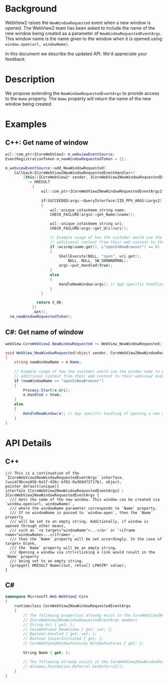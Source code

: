 # Background
WebView2 raises the `NewWindowRequested` event when a new window is opened. The WebView2 team has been asked to include the name of the new window 
being created as a parameter of `NewWindowRequestedEventArgs`. This window name is the name given to the window when it is opened 
using `window.open(url, windowName)`.

In this document we describe the updated API. We'd appreciate your feedback.

# Description
We propose extending the `NewWindowRequestedEventArgs` to provide access to the `Name` property. 
The `Name` property will return the name of the new window being created. 

# Examples
## C++: Get name of window

``` cpp
wil::com_ptr<ICoreWebView2> m_webviewEventSource;
EventRegistrationToken m_newWindowRequestedToken = {};

m_webviewEventSource->add_NewWindowRequested(
    Callback<ICoreWebView2NewWindowRequestedEventHandler>(
        [this](ICoreWebView2* sender, ICoreWebView2NewWindowRequestedEventArgs* args)
          -> HRESULT 
            {
                wil::com_ptr<ICoreWebView2NewWindowRequestedEventArgs2> args2;
              
                if(SUCCEEDED(args->QueryInterface(IID_PPV_ARGS(&args2)))) 
                {
                    wil::unique_cotaskmem_string name;
                    CHECK_FAILURE(args2->get_Name(&name));

                    wil::unique_cotaskmem_string uri;
                    CHECK_FAILURE(args->get_Uri(&uri));

                    // Example usage of how the customer would use the window name to pass
                    // additional context from their web content to their webview2 event handler.
                    if (wcscmp(name.get(), L"openInNewBrowser") == 0)
                    {
                        ShellExecute(NULL, "open", uri.get(), 
                            NULL, NULL, SW_SHOWNORMAL);
                        args->put_Handled(true);
                    }
                    else 
                    {
                        HandleNewWindow(args); // App specific handling of opening a new window
                    }
                }

              return S_OK;
            })
            .Get(),
  &m_newWindowRequestedToken);
```

## C#: Get name of window
```c#
webView.CoreWebView2.NewWindowRequested += WebView_NewWindowRequested;

void WebView_NewWindowRequested(object sender, CoreWebView2NewWindowRequestedEventArgs e)
{
    string newWindowName = e.Name;
    
    // Example usage of how the customer would use the window name to pass
    // additional context from their web content to their webview2 event handler.
    if (newWindowName == "openInNewBrowser")
    {
        Process.Start(e.Uri);
        e.Handled = true;
    }
    else
    {
        HandleNewWindow(e); // App specific handling of opening a new window
    }
}
```

# API Details
## C++
```
/// This is a continuation of the `ICoreWebView2NewWindowRequestedEventArgs` interface.
[uuid(9bcea956-6e1f-43bc-bf02-0a360d73717b), object, pointer_default(unique)]
interface ICoreWebView2NewWindowRequestedEventArgs2 : ICoreWebView2NewWindowRequestedEventArgs {
  /// Gets the name of the new window. This window can be created via `window.open(url, windowName)`,
  /// where the windowName parameter corresponds to `Name` property.
  /// If no windowName is passed to `window.open`, then the `Name` property 
  /// will be set to an empty string. Additionally, if window is opened through other means, 
  /// such as `<a target="windowName">...</a>` or `<iframe name="windowName>...</iframe>`,
  /// then the `Name` property will be set accordingly. In the case of target=_blank, 
  /// the `Name` property will be an empty string.
  /// Opening a window via ctrl+clicking a link would result in the `Name` property 
  /// being set to an empty string.
  [propget] HRESULT Name([out, retval] LPWSTR* value);
}
```

## C#
```c#
namespace Microsoft.Web.WebView2.Core
{
    runtimeclass CoreWebView2NewWindowRequestedEventArgs
    {
        // The following properties already exist in the CoreWebView2NewWindowRequestedEventArgs
        // ICoreWebView2NewWindowRequestedEventArgs members
        // String Uri { get; };
        // CoreWebView2 NewWindow { get; set; };
        // Boolean Handled { get; set; };
        // Boolean IsUserInitiated { get; };
        // CoreWebView2WindowFeatures WindowFeatures { get; };
       
        String Name { get; };

        // The following already exists in the CoreWebView2NewWindowRequestedEventArgs
        // Windows.Foundation.Deferral GetDeferral();
    }
}
```
